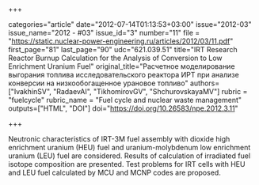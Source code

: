 +++

categories="article"
date="2012-07-14T01:13:53+03:00"
issue="2012-03"
issue_name="2012 - #03"
issue_id="3"
number="11"
file = "https://static.nuclear-power-engineering.ru/articles/2012/03/11.pdf"
first_page="81"
last_page="90"
udc="621.039.51"
title="IRT Research Reactor Burnup Calculation for the Analysis of Conversion to Low Enrichment Uranium Fuel"
original_title="Расчетное моделирование выгорания топлива исследовательского реактора ИРТ при анализе конверсии на низкообогащенное урановое топливо"
authors=["IvakhinSV", "RadaevAI", "TikhomirovGV", "ShchurovskayaMV"]
rubric = "fuelcycle"
rubric_name = "Fuel cycle and nuclear waste management"
outputs=["HTML", "DOI"]
doi="https://doi.org/10.26583/npe.2012.3.11"

+++

Neutronic characteristics of IRT-3M fuel assembly with dioxide high enrichment uranium (HEU) fuel and uranium-molybdenum low enrichment uranium (LEU) fuel are considered. Results of calculation of irradiated fuel isotope composition are presented. Test problems for IRT cells with HEU and LEU fuel calculated by MCU and MCNP codes are proposed.